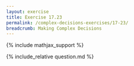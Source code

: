 ```yaml
---
layout: exercise
title: Exercise 17.23
permalink: /complex-decisions-exercises/17-23/
breadcrumb: Making Complex Decisions
---
```


{% include mathjax_support %}

<div><i class="arrow-up" data-chapter="complex-decisions-exercises" data-exercise="ex_23" data-rating="0"></i></div>
{% include_relative question.md %}
